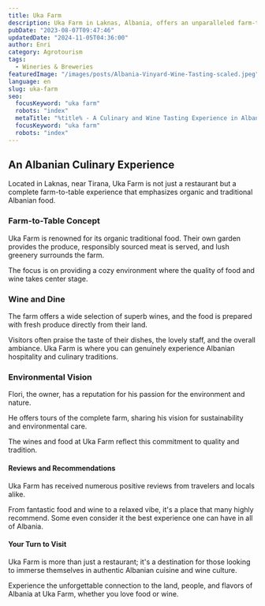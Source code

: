 ```yaml
---
title: Uka Farm
description: Uka Farm in Laknas, Albania, offers an unparalleled farm-to-table dining and wine tasting experience. With a focus on organic, traditional food and a cozy ambiance, it's a must-visit for anyone looking to truly experience Albanian culinary traditions.
pubDate: "2023-08-07T09:47:46"
updatedDate: "2024-11-05T04:36:00"
author: Enri
category: Agrotourism
tags:
  - Wineries & Breweries
featuredImage: "/images/posts/Albania-Vinyard-Wine-Tasting-scaled.jpeg"
language: en
slug: uka-farm
seo:
  focusKeyword: "uka farm"
  robots: "index"
  metaTitle: "%title% - A Culinary and Wine Tasting Experience in Albania"
  focusKeyword: "uka farm"
  robots: "index"
---
```


## An Albanian Culinary Experience

Located in Laknas, near Tirana, Uka Farm is not just a restaurant but a complete farm-to-table experience that emphasizes organic and traditional Albanian food.

### Farm-to-Table Concept

Uka Farm is renowned for its organic traditional food. Their own garden provides the produce, responsibly sourced meat is served, and lush greenery surrounds the farm.

The focus is on providing a cozy environment where the quality of food and wine takes center stage.

### Wine and Dine

The farm offers a wide selection of superb wines, and the food is prepared with fresh produce directly from their land.

Visitors often praise the taste of their dishes, the lovely staff, and the overall ambiance. Uka Farm is where you can genuinely experience Albanian hospitality and culinary traditions.

### Environmental Vision

Flori, the owner, has a reputation for his passion for the environment and nature.

He offers tours of the complete farm, sharing his vision for sustainability and environmental care.

The wines and food at Uka Farm reflect this commitment to quality and tradition.

#### Reviews and Recommendations

Uka Farm has received numerous positive reviews from travelers and locals alike.

From fantastic food and wine to a relaxed vibe, it's a place that many highly recommend. Some even consider it the best experience one can have in all of Albania.

#### Your Turn to Visit

Uka Farm is more than just a restaurant; it's a destination for those looking to immerse themselves in authentic Albanian cuisine and wine culture.

Experience the unforgettable connection to the land, people, and flavors of Albania at Uka Farm, whether you love food or wine.

